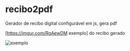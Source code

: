 # recibo2pdf
Gerador de recibo digital configurável em js, gera pdf

[https://imgur.com/RgAewDM exemplo] do recibo gerado

![exemplo](https://imgur.com/RgAewDM)
